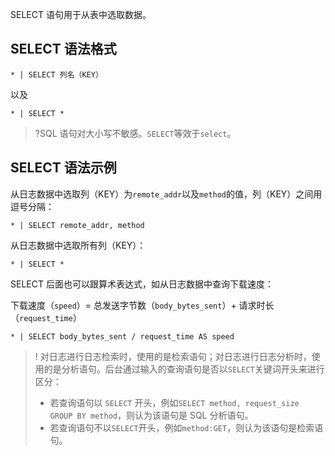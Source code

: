 

SELECT 语句用于从表中选取数据。

## SELECT 语法格式

```plaintext
* | SELECT 列名（KEY）
```

以及

```plaintext
* | SELECT *
```

>?SQL 语句对大小写不敏感。`SELECT`等效于`select`。

## SELECT 语法示例

从日志数据中选取列（KEY）为`remote_addr`以及`method`的值，列（KEY）之间用逗号分隔：

```plaintext
* | SELECT remote_addr, method 
```

从日志数据中选取所有列（KEY）：

```plaintext
* | SELECT *
```

SELECT 后面也可以跟算术表达式，如从日志数据中查询下载速度：

下载速度（`speed`）= 总发送字节数（`body_bytes_sent`）+ 请求时长（`request_time`）

```plaintext
* | SELECT body_bytes_sent / request_time AS speed
```

>! 对日志进行日志检索时，使用的是检索语句；对日志进行日志分析时，使用的是分析语句。后台通过输入的查询语句是否以`SELECT`关键词开头来进行区分：
>- 若查询语句以 `SELECT` 开头，例如`SELECT method, request_size GROUP BY method`，则认为该语句是 SQL 分析语句。
>- 若查询语句不以`SELECT`开头，例如`method:GET`，则认为该语句是检索语句。
